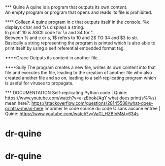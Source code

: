 *** Quine
A quine is a program that outputs its own content.<br>
An empty program or program that opens and reads its file is prohibited.

**** Colleen
A quine program in c that outputs itself in the console.
%c displays char and %s displays a string.<br>
In printf 10 is ASCII code for \n and 34 for ".<br>
Between % and c or s, 1$ refers to 10 and 2$ TO 34 and $3 to str.<br>
Basically a string representing the program is printed which is also able to print itself by using a self referential embedded format tag.

****Grace
Outputs its content in another file..

****Sully
The program creates a new file, writes its own content into that file and executes the file, leading to the creation of another file who also created another file and so on,  leading to a self-replicating program which is useful for viruses to propagate.

*** DOCUMENTATION
Self-replicating Python code | Quine: https://www.youtube.com/watch?v=a-zEbokJAgY
what does print(s%%s) mean here?: https://stackoverflow.com/questions/28145588/what-does-printss-mean-here
Imprimer le code source du code C sans aucune entrée | Quiné: https://www.youtube.com/watch?v=VaGl_HZBIoM&t=634s
# dr-quine
# dr-quine
